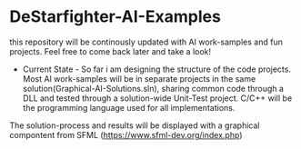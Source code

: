 # DeStarfighter-AI-Examples
this repository will be continously updated with AI work-samples and fun projects. Feel free to come back later and take a look!

- Current State -
So far i am designing the structure of the code projects. Most AI work-samples will be in separate projects in the same solution(Graphical-AI-Solutions.sln), 
sharing common code through a DLL and tested through a solution-wide Unit-Test project. C/C++ will be the programming language used 
for all implementations. 

The solution-process and results will be displayed with a graphical compontent from SFML (https://www.sfml-dev.org/index.php)
